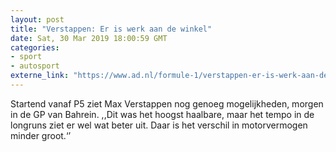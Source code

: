 ```yaml
---
layout: post
title: "Verstappen: Er is werk aan de winkel"
date: Sat, 30 Mar 2019 18:00:59 GMT
categories: 
- sport 
- autosport 
externe_link: "https://www.ad.nl/formule-1/verstappen-er-is-werk-aan-de-winkel~a54f3230/"
---
```


Startend vanaf P5 ziet Max Verstappen nog genoeg mogelijkheden, morgen in de GP van Bahrein. ,,Dit was het hoogst haalbare, maar het tempo in de longruns ziet er wel wat beter uit. Daar is het verschil in motorvermogen minder groot.‘’
